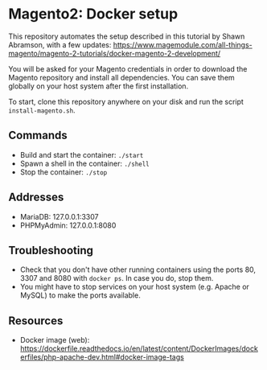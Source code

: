 # Magento2: Docker setup
This repository automates the setup described in this tutorial by Shawn Abramson, with a few updates: https://www.magemodule.com/all-things-magento/magento-2-tutorials/docker-magento-2-development/

You will be asked for your Magento credentials in order to download the Magento repository and install all dependencies. You can save them globally on your host system after the first installation.

To start, clone this repository anywhere on your disk and run the script `install-magento.sh`.

## Commands
* Build and start the container: `./start`
* Spawn a shell in the container: `./shell`
* Stop the container: `./stop`

## Addresses
* MariaDB: 127.0.0.1:3307
* PHPMyAdmin: 127.0.0.1:8080

## Troubleshooting
* Check that you don't have other running containers using the ports 80, 3307 and 8080 with `docker ps`. In case you do, stop them.
* You might have to stop services on your host system (e.g. Apache or MySQL) to make the ports available.

## Resources
* Docker image (web): https://dockerfile.readthedocs.io/en/latest/content/DockerImages/dockerfiles/php-apache-dev.html#docker-image-tags
